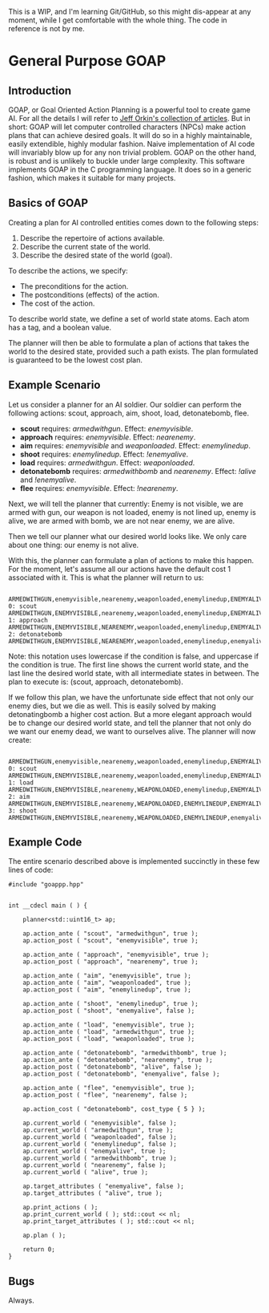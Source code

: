 
This is a WIP, and I'm learning Git/GitHub, so this might dis-appear at any moment, while I get comfortable with the whole thing. The code in reference is not by me.

# General Purpose GOAP

## Introduction
GOAP, or Goal Oriented Action Planning is a powerful tool to create game AI. For all the details I will refer to [Jeff Orkin's collection of articles](http://web.media.mit.edu/~jorkin/goap.html). But in short: GOAP will let computer controlled characters (NPCs) make action plans that can achieve desired goals. It will do so in a highly maintainable, easily extendible, highly modular fashion. Naive implementation of AI code will invariably blow up for any non trivial problem. GOAP on the other hand, is robust and is unlikely to buckle under large complexity. This software implements GOAP in the C programming language. It does so in a generic fashion, which makes it suitable for many projects.

## Basics of GOAP
Creating a plan for AI controlled entities comes down to the following steps:

1. Describe the repertoire of actions available.
2. Describe the current state of the world.
3. Describe the desired state of the world (goal).

To describe the actions, we specify:

* The preconditions for the action.
* The postconditions (effects) of the action.
* The cost of the action.

To describe world state, we define a set of world state atoms. Each atom has a tag, and a boolean value.

The planner will then be able to formulate a plan of actions that takes the world to the desired state, provided such a path exists. The plan formulated is guaranteed to be the lowest cost plan.

## Example Scenario

Let us consider a planner for an AI soldier. Our soldier can perform the following actions: scout, approach, aim, shoot, load, detonatebomb, flee.

* **scout** requires: *armedwithgun*. Effect: *enemyvisible*.
* **approach** requires: *enemyvisible*. Effect: *nearenemy*.
* **aim** requires: *enemyvisible* and *weaponloaded*. Effect: *enemylinedup*.
* **shoot** requires: *enemylinedup*. Effect: *!enemyalive*.
* **load** requires: *armedwithgun*. Effect: *weaponloaded*.
* **detonatebomb** requires: *armedwithbomb* and *nearenemy*. Effect: *!alive* and *!enemyalive*.
* **flee** requires: *enemyvisible*. Effect: *!nearenemy*.

Next, we will tell the planner that currently:
Enemy is not visible, we are armed with gun, our weapon is not loaded, enemy is not lined up, enemy is alive, we are armed with bomb, we are not near enemy, we are alive.

Then we tell our planner what our desired world looks like. We only care about one thing: our enemy is not alive.

With this, the planner can formulate a plan of actions to make this happen. For the moment, let's assume all our actions have the default cost 1 associated with it. This is what the planner will return to us:

                           ARMEDWITHGUN,enemyvisible,nearenemy,weaponloaded,enemylinedup,ENEMYALIVE,ARMEDWITHBOMB,ALIVE,
    0: scout               ARMEDWITHGUN,ENEMYVISIBLE,nearenemy,weaponloaded,enemylinedup,ENEMYALIVE,ARMEDWITHBOMB,ALIVE,
    1: approach            ARMEDWITHGUN,ENEMYVISIBLE,NEARENEMY,weaponloaded,enemylinedup,ENEMYALIVE,ARMEDWITHBOMB,ALIVE,
    2: detonatebomb        ARMEDWITHGUN,ENEMYVISIBLE,NEARENEMY,weaponloaded,enemylinedup,enemyalive,ARMEDWITHBOMB,alive,

Note: this notation uses lowercase if the condition is false, and uppercase if the condition is true.
The first line shows the current world state, and the last line the desired world state, with all intermediate states in between. The plan to execute is: (scout, approach, detonatebomb).

If we follow this plan, we have the unfortunate side effect that not only our enemy dies, but we die as well. This is easily solved by making detonatingbomb a higher cost action. But a more elegant approach would be to change our desired world state, and tell the planner that not only do we want our enemy dead, we want to ourselves alive. The planner will now create:

                           ARMEDWITHGUN,enemyvisible,nearenemy,weaponloaded,enemylinedup,ENEMYALIVE,ARMEDWITHBOMB,ALIVE,
    0: scout               ARMEDWITHGUN,ENEMYVISIBLE,nearenemy,weaponloaded,enemylinedup,ENEMYALIVE,ARMEDWITHBOMB,ALIVE,
    1: load                ARMEDWITHGUN,ENEMYVISIBLE,nearenemy,WEAPONLOADED,enemylinedup,ENEMYALIVE,ARMEDWITHBOMB,ALIVE,
    2: aim                 ARMEDWITHGUN,ENEMYVISIBLE,nearenemy,WEAPONLOADED,ENEMYLINEDUP,ENEMYALIVE,ARMEDWITHBOMB,ALIVE,
    3: shoot               ARMEDWITHGUN,ENEMYVISIBLE,nearenemy,WEAPONLOADED,ENEMYLINEDUP,enemyalive,ARMEDWITHBOMB,ALIVE,


## Example Code

The entire scenario described above is implemented succinctly in these few lines of code:


	#include "goappp.hpp"


	int __cdecl main ( ) {

		planner<std::uint16_t> ap;

		ap.action_ante ( "scout", "armedwithgun", true );
		ap.action_post ( "scout", "enemyvisible", true );

		ap.action_ante ( "approach", "enemyvisible", true );
		ap.action_post ( "approach", "nearenemy", true );

		ap.action_ante ( "aim", "enemyvisible", true );
		ap.action_ante ( "aim", "weaponloaded", true );
		ap.action_post ( "aim", "enemylinedup", true );

		ap.action_ante ( "shoot", "enemylinedup", true );
		ap.action_post ( "shoot", "enemyalive", false );

		ap.action_ante ( "load", "enemyvisible", true );
		ap.action_ante ( "load", "armedwithgun", true );
		ap.action_post ( "load", "weaponloaded", true );

		ap.action_ante ( "detonatebomb", "armedwithbomb", true );
		ap.action_ante ( "detonatebomb", "nearenemy", true );
		ap.action_post ( "detonatebomb", "alive", false );
		ap.action_post ( "detonatebomb", "enemyalive", false );

		ap.action_ante ( "flee", "enemyvisible", true );
		ap.action_post ( "flee", "nearenemy", false );

		ap.action_cost ( "detonatebomb", cost_type { 5 } );

		ap.current_world ( "enemyvisible", false );
		ap.current_world ( "armedwithgun", true );
		ap.current_world ( "weaponloaded", false );
		ap.current_world ( "enemylinedup", false );
		ap.current_world ( "enemyalive", true );
		ap.current_world ( "armedwithbomb", true );
		ap.current_world ( "nearenemy", false );
		ap.current_world ( "alive", true );

		ap.target_attributes ( "enemyalive", false );
		ap.target_attributes ( "alive", true );

		ap.print_actions ( );
		ap.print_current_world ( ); std::cout << nl;
		ap.print_target_attributes ( ); std::cout << nl;

		ap.plan ( );

		return 0;
	}

## Bugs

Always.
